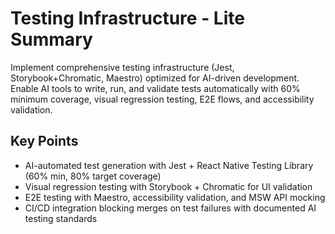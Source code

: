 # Testing Infrastructure - Lite Summary

Implement comprehensive testing infrastructure (Jest, Storybook+Chromatic, Maestro) optimized for AI-driven development. Enable AI tools to write, run, and validate tests automatically with 60% minimum coverage, visual regression testing, E2E flows, and accessibility validation.

## Key Points
- AI-automated test generation with Jest + React Native Testing Library (60% min, 80% target coverage)
- Visual regression testing with Storybook + Chromatic for UI validation
- E2E testing with Maestro, accessibility validation, and MSW API mocking
- CI/CD integration blocking merges on test failures with documented AI testing standards
